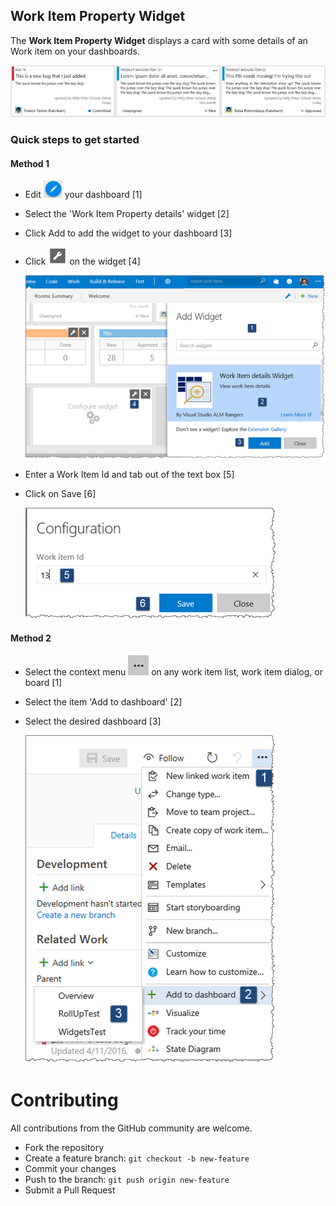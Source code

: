 ## Work Item Property Widget ##

The **Work Item Property Widget** displays a card with some details of an Work item on your dashboards.

![detailed cards](/static/images/detailed-cards.png)

### Quick steps to get started ###

#### Method 1

- Edit ![](/static/images/overview_edit.png) your dashboard [1]
- Select the 'Work Item Property details' widget [2]
- Click Add to add the widget to your dashboard [3]
- Click ![](/static/images/configure.png) on the widget [4]

	![add widget](/static/images/add-widget-steps.png)

- Enter a Work Item Id and tab out of the text box [5]
- Click on Save [6]

	![add wi](/static/images/wi-id-configuration.png)

#### Method 2

- Select the context menu ![](/static/images/context.png) on any work item list, work item dialog, or board [1]
- Select the item 'Add to dashboard' [2]
- Select the desired dashboard [3]

	![add to dashboard](/static/images/add-dashboard.png)

# Contributing
All contributions from the GitHub community are welcome.

* Fork the repository
* Create a feature branch: `git checkout -b new-feature`
* Commit your changes
* Push to the branch: `git push origin new-feature`
* Submit a Pull Request
